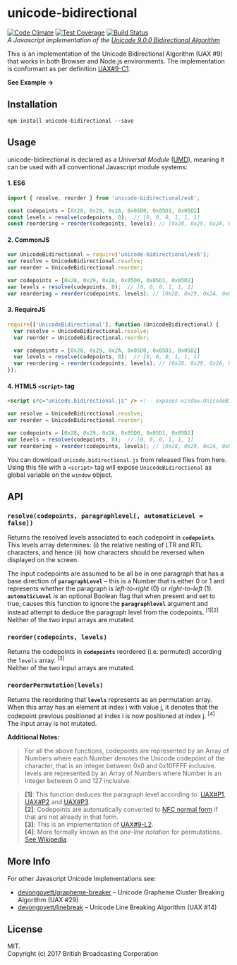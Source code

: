 # unicode-bidirectional

[![Code Climate](https://codeclimate.com/github/bbc/unicode-bidirectional/badges/gpa.svg)](https://codeclimate.com/github/bbc/unicode-bidirectional)
[![Test Coverage](https://codeclimate.com/github/bbc/unicode-bidirectional/badges/coverage.svg)](https://codeclimate.com/github/bbc/unicode-bidirectional/coverage)
[![Build Status](https://travis-ci.org/bbc/unicode-bidirectional.svg?branch=master)](https://travis-ci.org/bbc/unicode-bidirectional)     
*A Javascript implementation of the [Unicode 9.0.0 Bidirectional Algorithm](http://www.unicode.org/reports/tr9/)*

This is an implementation of the Unicode Bidirectional Algorithm (UAX #9) that
works in both Browser and Node.js environments. The implementation is conformant as per definition [UAX#9-C1](http://www.unicode.org/reports/tr9/#C1).

**See Example →**


## Installation
```
npm install unicode-bidirectional --save
```


## Usage

unicode-bidirectional is declared as a *Universal Module* ([UMD](https://github.com/umdjs/umd)),
meaning it can be used with all conventional Javascript module systems:

#### 1. ES6

```javascript
import { resolve, reorder } from 'unicode-bidirectional/es6';

const codepoints = [0x28, 0x29, 0x2A, 0x05D0, 0x05D1, 0x05D2]
const levels = resolve(codepoints, 0);  // [0, 0, 0, 1, 1, 1]
const reordering = reorder(codepoints, levels); // [0x28, 0x29, 0x2A, 0x05D2, 0x05D1, 0x05D0]
```

#### 2. CommonJS

```javascript
var UnicodeBidirectional = require('unicode-bidirectional/es6');
var resolve = UnicodeBidirectional.resolve;
var reorder = UnicodeBidirectional.reorder;

var codepoints = [0x28, 0x29, 0x2A, 0x05D0, 0x05D1, 0x05D2]
var levels = resolve(codepoints, 0);  // [0, 0, 0, 1, 1, 1]
var reordering = reorder(codepoints, levels); // [0x28, 0x29, 0x2A, 0x05D2, 0x05D1, 0x05D0]
```

#### 3. RequireJS

```javascript
require(['UnicodeBidirectional'], function (UnicodeBidirectional) {
  var resolve = UnicodeBidirectional.resolve;
  var reorder = UnicodeBidirectional.reorder;

  var codepoints = [0x28, 0x29, 0x2A, 0x05D0, 0x05D1, 0x05D2]
  var levels = resolve(codepoints, 0);  // [0, 0, 0, 1, 1, 1]
  var reordering = reorder(codepoints, levels); // [0x28, 0x29, 0x2A, 0x05D2, 0x05D1, 0x05D0]
});
```

#### 4. HTML5 `<script>` tag
```html
<script src="unicode.bidirectional.js" /> <!-- exposes window.UnicodeBidirectional -->
```

```javascript
var resolve = UnicodeBidirectional.resolve;
var reorder = UnicodeBidirectional.reorder;

var codepoints = [0x28, 0x29, 0x2A, 0x05D0, 0x05D1, 0x05D2]
var levels = resolve(codepoints, 0);  // [0, 0, 0, 1, 1, 1]
var reordering = reorder(codepoints, levels); // [0x28, 0x29, 0x2A, 0x05D2, 0x05D1, 0x05D0]
```

You can download `unicode.bidirectional.js` from released files from here.
Using this file with a `<script>` tag will
expose `UnicodeBidirectional` as global variable on the `window` object.


## API





### `resolve(codepoints, paragraphlevel[, automaticLevel = false])`
Returns the resolved levels associated to each codepoint in **`codepoints`**.
This levels array determines: (i) the relative nesting of LTR and RTL characters, and 
hence (ii) how characters should be reversed when displayed on the screen.

The input codepoints are assumed to be all be in one paragraph that has a base direction of **`paragraphLevel`** –
this is a Number that is either 0 or 1 and represents whether the paragraph is *left-to-right* (0) or *right-to-left* (1).
**`automaticLevel`** is an optional Boolean flag that when present and set to true, 
causes this function to ignore the **`paragraphlevel`** argument and instead attempt to deduce the paragraph level from the codepoints. <sup>[1]</sup><sup>[2]</sup>    
Neither of the two input arrays are mutated.

### `reorder(codepoints, levels)`
Returns the codepoints in **`codepoints`** reordered (i.e. permuted) according the `levels` array. <sup>[3]</sup>    
Neither of the two input arrays are mutated.

### `reorderPermutation(levels)`
Returns the reordering that **`levels`** represents as an permutation array.
When this array has an element at index i with value j, it denotes that the codepoint 
previous positioned at index i is now positioned at index j. <sup>[4]</sup>     
The input array is not mutated.

**Additional Notes:**

> For all the above functions, codepoints are represented by an Array of Numbers 
where each Number denotes the Unicode codepoint of the character, that 
is an integer between 0x0 and 0x10FFFF inclusive. levels are represented by an Array of 
Numbers where Number is an integer between 0 and 127 inclusive.


> **[1]**: This function deduces the paragraph level according to:  [UAX#P1](http://unicode.org/reports/tr9/#P1), [UAX#P2](http://unicode.org/reports/tr9/#P2) and [UAX#P3](http://unicode.org/reports/tr9/#P3).   
**[2]**: Codepoints are automatically converted to [NFC normal form](https://developer.mozilla.org/en/docs/Web/JavaScript/Reference/Global_Objects/String/normalize) if that are not already in that form.    
**[3]**: This is an implementation of [UAX#9-L2](http://unicode.org/reports/tr9/#L2).      
**[4]**: More formally known as the *one-line notation* for permutations. [See Wikipedia](https://en.wikipedia.org/wiki/Permutation#Definition_and_notations).    


## More Info

For other Javascript Unicode Implementations see:
- [devongovett/grapheme-breaker](https://github.com/devongovett/grapheme-breaker) – Unicode Grapheme Cluster Breaking Algorithm (UAX #29) 
- [devongovett/linebreak](https://github.com/devongovett/linebreak) – Unicode Line Breaking Algorithm (UAX #14)

## License
MIT.    
Copyright (c) 2017 British Broadcasting Corporation
